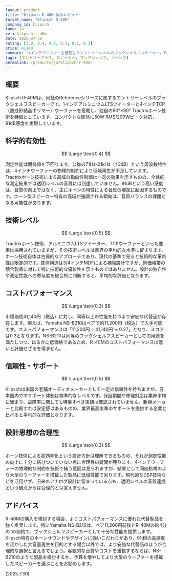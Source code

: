 ```yaml
---
layout: product
title: "Klipsch R-40M 製品レビュー"
target_name: "Klipsch R-40M"
company_id: klipsch
lang: ja
ref: klipsch-r-40m
date: 2025-07-30
rating: [2.0, 0.4, 0.5, 0.3, 0.5, 0.3]
price: 41140
summary: "4インチウーファーを搭載したエントリーレベルのブックシェルフスピーカー。Tractrixホーン技術を採用するが、測定性能は平均以下でコストパフォーマンスに課題。"
tags: [エントリークラス, スピーカー, ブックシェルフ, ホーン型]
permalink: /products/ja/klipsch-r-40m/
---
```

## 概要

Klipsch R-40Mは、同社のReferenceシリーズに属するエントリーレベルのブックシェルフスピーカーです。1インチアルミニウムLTSツイーターと4インチTCP（熱成形結晶ポリマー）ウーファーを搭載し、独自の90°×90° Tractrixホーン技術を特徴としています。コンパクトな筐体に50W RMS/200Wピーク対応、91dB感度を実現しています。

## 科学的有効性

$$ \Large \text{0.4} $$

測定性能は期待値を下回ります。公称の71Hz-21kHz（±3dB）という周波数特性は、4インチウーファーの物理的制約により低域再生が不足しています。Tractrixホーン技術による高域の指向性制御は一定の効果を示すものの、全体的な測定結果では透明レベルの音質には到達していません。91dBという高い感度は、音質の向上ではなく、主にホーンの特性による音圧の増加に起因するものです。ホーン型スピーカー特有の高域が強調される傾向は、音質バランスの課題となる可能性があります。

## 技術レベル

$$ \Large \text{0.5} $$

Tractrixホーン技術、アルミニウムLTSツイーター、TCPウーファーといった要素は採用されていますが、その技術レベルは業界の平均的な水準に留まります。ホーン技術自体は古典的なアプローチであり、現代の基準で見ると技術的な革新性は限定的です。筐体構造は3/4インチMDFによる補強設計ですが、同価格帯の競合製品に対して特に技術的な優位性を示すものではありません。設計の独自性や測定性能への寄与度を総合的に判断すると、平均的な評価となります。

## コストパフォーマンス

$$ \Large \text{0.3} $$

市場価格41,140円（税込）に対し、同等以上の性能を持つより安価な代替品が存在します。例えば、Yamaha NS-B210はペアで約11,200円（税込）で入手可能です。コストパフォーマンスは「11,200円 ÷ 41,140円 ≒ 0.27」となり、スコアは0.3となります。NS-B210は同等のブックシェルフスピーカーとしての用途を満たしつつ、はるかに低価格であるため、R-40Mのコストパフォーマンスは低いと評価せざるを得ません。

## 信頼性・サポート

$$ \Large \text{0.5} $$

Klipschは米国の老舗オーディオメーカーとして一定の信頼性を持ちますが、日本国内でのサポート体制は標準的なレベルです。保証期間や修理対応は業界平均に留まり、故障率に関しても特筆すべき実績は確認されていません。新興メーカーと比較すれば安定感はあるものの、業界最高水準のサポートを提供する企業と比べると平均的な評価となります。

## 設計思想の合理性

$$ \Large \text{0.3} $$

ホーン技術による高効率化という設計方針は理解できるものの、それが測定性能の向上に十分に結びついていない点に合理性の疑問が残ります。4インチウーファーの物理的な制約を技術で補う意図は見られますが、結果として同価格帯のより大型のウーファーを搭載した製品に低域性能で劣ります。現代的なDSP技術などを活用せず、旧来のアナログ設計に留まっている点も、透明レベルの音質達成という観点からは合理的とは言えません。

## アドバイス

R-40Mの購入を検討する場合、よりコストパフォーマンスに優れた代替製品を強く推奨します。特にYamaha NS-B210は、ペア11,200円前後とR-40Mの約4分の1の価格で、ブックシェルフスピーカーとして十分な性能を提供します。Klipsch特有のホーンサウンドやデザインに強いこだわりがあり、91dBの高感度を活かした大音量再生を目的とする場合以外では、より安価な代替品のほうが合理的な選択と言えるでしょう。客観的な音質やコストを重視するならば、NS-B210のような製品を検討するか、予算を増やしてより大型のウーファーを搭載したスピーカーを選ぶことをお勧めします。

(2025.7.30)

